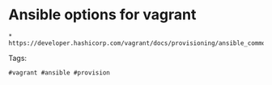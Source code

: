 # Ansible options for vagrant

```
* https://developer.hashicorp.com/vagrant/docs/provisioning/ansible_common
```

Tags:
```
#vagrant #ansible #provision
```
